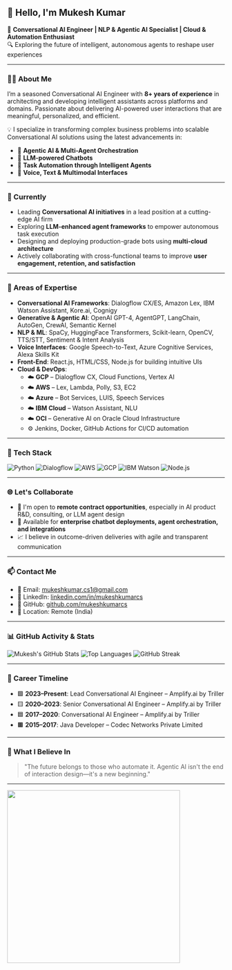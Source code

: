 ## 👋 Hello, I'm Mukesh Kumar

🚀 **Conversational AI Engineer | NLP & Agentic AI Specialist | Cloud & Automation Enthusiast**  
🔍 Exploring the future of intelligent, autonomous agents to reshape user experiences

---

### 👨‍💻 About Me

I’m a seasoned Conversational AI Engineer with **8+ years of experience** in architecting and developing intelligent assistants across platforms and domains. Passionate about delivering AI-powered user interactions that are meaningful, personalized, and efficient.

💡 I specialize in transforming complex business problems into scalable Conversational AI solutions using the latest advancements in:
- 🤖 **Agentic AI & Multi-Agent Orchestration**
- 🧠 **LLM-powered Chatbots**
- 🎯 **Task Automation through Intelligent Agents**
- 💬 **Voice, Text & Multimodal Interfaces**

---

### 💼 Currently

- Leading **Conversational AI initiatives** in a lead position at a cutting-edge AI firm  
- Exploring **LLM-enhanced agent frameworks** to empower autonomous task execution  
- Designing and deploying production-grade bots using **multi-cloud architecture**  
- Actively collaborating with cross-functional teams to improve **user engagement, retention, and satisfaction**

---

### 🧠 Areas of Expertise

- **Conversational AI Frameworks**: Dialogflow CX/ES, Amazon Lex, IBM Watson Assistant, Kore.ai, Cognigy
- **Generative & Agentic AI**: OpenAI GPT-4, AgentGPT, LangChain, AutoGen, CrewAI, Semantic Kernel
- **NLP & ML**: SpaCy, HuggingFace Transformers, Scikit-learn, OpenCV, TTS/STT, Sentiment & Intent Analysis
- **Voice Interfaces**: Google Speech-to-Text, Azure Cognitive Services, Alexa Skills Kit
- **Front-End**: React.js, HTML/CSS, Node.js for building intuitive UIs
- **Cloud & DevOps**: 
  - ☁️ **GCP** – Dialogflow CX, Cloud Functions, Vertex AI  
  - ☁️ **AWS** – Lex, Lambda, Polly, S3, EC2  
  - ☁️ **Azure** – Bot Services, LUIS, Speech Services  
  - ☁️ **IBM Cloud** – Watson Assistant, NLU  
  - ☁️ **OCI** – Generative AI on Oracle Cloud Infrastructure  
  - ⚙️ Jenkins, Docker, GitHub Actions for CI/CD automation

---

### 🚀 Tech Stack
![Python](https://img.shields.io/badge/Python-3670A0?logo=python&logoColor=white)
![Dialogflow](https://img.shields.io/badge/Dialogflow-FF9800?logo=dialogflow&logoColor=white)
![AWS](https://img.shields.io/badge/AWS-232F3E?logo=amazonaws&logoColor=white)
![GCP](https://img.shields.io/badge/GCP-4285F4?logo=googlecloud&logoColor=white)
![IBM Watson](https://img.shields.io/badge/IBM%20Watson-00A1E0?logo=ibmwatson&logoColor=white)
![Node.js](https://img.shields.io/badge/Node.js-339933?logo=nodedotjs&logoColor=white)

---

### 🌐 Let's Collaborate

- 💬 I'm open to **remote contract opportunities**, especially in AI product R&D, consulting, or LLM agent design
- 🤝 Available for **enterprise chatbot deployments, agent orchestration, and integrations**
- 📈 I believe in outcome-driven deliveries with agile and transparent communication

---

### 📫 Contact Me

- 📧 Email: [mukeshkumar.cs1@gmail.com](mailto:mukeshkumar.cs1@gmail.com)  
- 🔗 LinkedIn: [linkedin.com/in/mukeshkumarcs](https://linkedin.com/in/mukeshkumarcs)  
- 🧪 GitHub: [github.com/mukeshkumarcs](https://github.com/mukeshkumarcs)  
- 📍 Location: Remote (India)

---

### 📊 GitHub Activity & Stats

![Mukesh's GitHub Stats](https://github-readme-stats.vercel.app/api?username=mukeshkumarcs&show_icons=true&theme=default)
![Top Languages](https://github-readme-stats.vercel.app/api/top-langs/?username=mukeshkumarcs&layout=compact&theme=default)
![GitHub Streak](https://github-readme-streak-stats.herokuapp.com/?user=mukeshkumarcs)

---

### 🧭 Career Timeline

- 🟩 **2023–Present**: Lead Conversational AI Engineer – Amplify.ai by Triller
- 🟨 **2020–2023**: Senior Conversational AI Engineer – Amplify.ai by Triller
- 🟦 **2017–2020**: Conversational AI Engineer – Amplify.ai by Triller
- 🟫 **2015–2017**: Java Developer – Codec Networks Private Limited

---

### 💬 What I Believe In

> "The future belongs to those who automate it. Agentic AI isn't the end of interaction design—it's a new beginning."

---

<img src="https://media.giphy.com/media/qgQUggAC3Pfv687qPC/giphy.gif" width="400"/>


